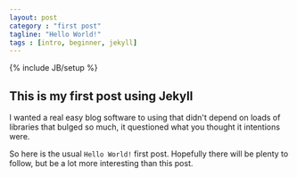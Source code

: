 ```yaml
---
layout: post
category : "first post"
tagline: "Hello World!"
tags : [intro, beginner, jekyll]
---
```


{% include JB/setup %}

## This is my first post using Jekyll

I wanted a real easy blog software to using that didn't depend on loads of libraries that bulged so much, it questioned what you thought it intentions were.

So here is the usual `Hello World!` first post. Hopefully there will be plenty to follow, but be a lot more interesting than this post.



